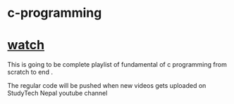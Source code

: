 # c-programming





# [watch](https://youtu.be/I8cDvfrvFQI)
This is going to be complete playlist of fundamental of c programming from scratch to end .

The regular code will be pushed when new videos gets uploaded on StudyTech Nepal youtube channel

